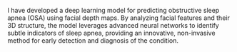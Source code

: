 I have developed a deep learning model for predicting obstructive sleep apnea (OSA) using facial depth maps. 
By analyzing facial features and their 3D structure, 
the model leverages advanced neural networks to identify subtle indicators of sleep apnea, 
providing an innovative, non-invasive method for early detection and diagnosis of the condition.

